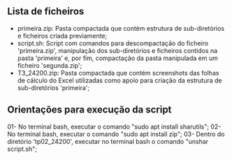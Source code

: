 ## Lista de ficheiros
- primeira.zip: Pasta compactada que contém estrutura de sub-diretórios e ficheiros criada previamente;
- script.sh: Script com comandos para descompactação do ficheiro 'primeira.zip', manipulação dos sub-diretórios e ficheiros contidos na pasta 'primeira' e, por fim, compactação da pasta manipulada em um ficheiro 'segunda.zip';
- T3_24200.zip: Pasta compactada que contém screenshots das folhas de cálculo do Excel utilizadas como apoio para criação da estrutura de sub-diretórios 'primeira';

## Orientações para execução da script
01- No terminal bash, executar o comando "sudo apt install sharutils";
02- No terminal bash, executar o comando "sudo apt install zip";
03- Dentro do diretório 'tp02_24200', executar no terminal bash o comando "unshar script.sh";